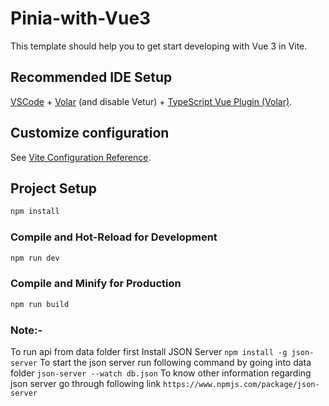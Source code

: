 # Pinia-with-Vue3

This template should help you to get start developing with Vue 3 in Vite.

## Recommended IDE Setup

[VSCode](https://code.visualstudio.com/) + [Volar](https://marketplace.visualstudio.com/items?itemName=Vue.volar) (and disable Vetur) + [TypeScript Vue Plugin (Volar)](https://marketplace.visualstudio.com/items?itemName=Vue.vscode-typescript-vue-plugin).

## Customize configuration

See [Vite Configuration Reference](https://vitejs.dev/config/).

## Project Setup

```sh
npm install
```

### Compile and Hot-Reload for Development

```sh
npm run dev
```

### Compile and Minify for Production

```sh
npm run build
```
### Note:-
  
  To run api from data folder first Install JSON Server 
    ```
    npm install -g json-server
    ```
  To start the json server run following command by going into data folder 
    ```
    json-server --watch db.json
    ```
  To know other information regarding json server go through following link 
    ```
    https://www.npmjs.com/package/json-server
    ```
